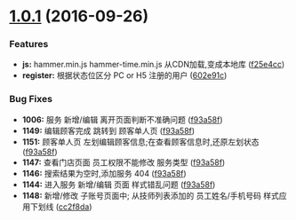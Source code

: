 <a name="1.0.1"></a>
# [1.0.1](https://github.com/thzhishu/angular2-webpack-starter-master-h5) (2016-09-26)



### Features
* **js:** hammer.min.js hammer-time.min.js 从CDN加载,变成本地库 ([f25e4cc](https://github.com/thzhishu/angular2-webpack-starter-master-h5/commit/f25e4cc))
* **register:** 根据状态位区分 PC or H5 注册的用户 ([602e91c](https://github.com/thzhishu/angular2-webpack-starter-master-h5/commit/602e91c))


### Bug Fixes
* **1006:** 服务 新增/编辑 离开页面判断不准确问题 ([f93a58f](https://github.com/thzhishu/angular2-webpack-starter-master-h5/commit/f93a58f))
* **1149:** 编辑顾客完成 跳转到 顾客单人页 ([f93a58f](https://github.com/thzhishu/angular2-webpack-starter-master-h5/commit/f93a58f))
* **1151:** 顾客单人页 左划编辑顾客信息;在查看顾客信息时,还原左划状态  ([f93a58f](https://github.com/thzhishu/angular2-webpack-starter-master-h5/commit/f93a58f))
* **1147:** 查看门店页面 员工权限不能修改 服务类型 ([f93a58f](https://github.com/thzhishu/angular2-webpack-starter-master-h5/commit/f93a58f))
* **1146:** 搜索结果为空时,添加服务 404 ([f93a58f](https://github.com/thzhishu/angular2-webpack-starter-master-h5/commit/f93a58f))
* **1144:** 进入服务 新增/编辑 页面 样式错乱问题 ([f93a58f](https://github.com/thzhishu/angular2-webpack-starter-master-h5/commit/f93a58f))
* **1148:** 新增/修改 子账号页面中; 从技师列表添加的 员工姓名/手机号码 样式应用下划线 ([cc2f8da](https://github.com/thzhishu/angular2-webpack-starter-master-h5/commit/f93a58f))
